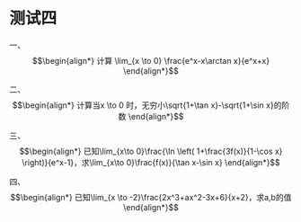 # 测试四
一、
$$\begin{align*}
计算
\lim_{x \to 0} \frac{e^x-x\arctan x}{e^x+x}
\end{align*}$$

二、
$$\begin{align*}
计算当x \to 0 时，无穷小\sqrt{1+\tan x}-\sqrt{1+\sin x}的阶数
\end{align*}$$

三、
$$\begin{align*}
已知\lim_{x\to 0}\frac{\ln \left( 1+\frac{3f(x)}{1-\cos x} \right)}{e^x-1}，求\lim_{x\to 0}\frac{f(x)}{\tan x-\sin x}
\end{align*}$$

四、
$$\begin{align*}
已知\lim_{x \to -2}\frac{2x^3+ax^2-3x+6}{x+2}，求a,b的值
\end{align*}$$
